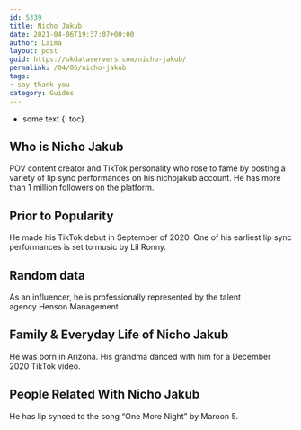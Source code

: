 ```yaml
---
id: 5339
title: Nicho Jakub
date: 2021-04-06T19:37:07+00:00
author: Laima
layout: post
guid: https://ukdataservers.com/nicho-jakub/
permalink: /04/06/nicho-jakub
tags:
- say thank you
category: Guides
---
```


* some text
{: toc}


## Who is Nicho Jakub
                  
                  
                  
POV content creator and TikTok personality who rose to fame by posting a variety of lip sync performances on his nichojakub account. He has more than 1 million followers on the platform.
                  
              
            
              
            
                
                
                
## Prior to Popularity
                  
                  
                  
He made his TikTok debut in September of 2020. One of his earliest lip sync performances is set to music by Lil Ronny.
                  
              
            
              
            
                
                
                
## Random data
                  
                  
                  
As an influencer, he is professionally represented by the talent agency Henson Management. 
                  
              
            
              
            
                
                
                
## Family & Everyday Life of Nicho Jakub
                  
                  
                  
He was born in Arizona. His grandma danced with him for a December 2020 TikTok video.
                  
              
            
              
            
                
                
                
## People Related With Nicho Jakub
                  
                  
                  
He has lip synced to the song &#8220;One More Night&#8221; by Maroon 5.
                  
              
            
              
            
                
              
            
              
              
            
            
              
            
          
          
          